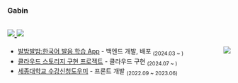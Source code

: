<div align="left">  
  
  ### Gabin
  <a href="https://www.linkedin.com/in/%EA%B0%80%EB%B9%88-%EC%B5%9C-39b3a12b2?utm_source=share&utm_campaign=share_via&utm_content=profile&utm_medium=ios_app"><img src="https://img.shields.io/badge/Gabin-blue?style=badge&logo=LinkedIn&logoColor=white"/> </a> 
  <a href="https://coding-meongdo.tistory.com"> <img src="https://img.shields.io/badge/coding_meongdo-black?style=badge&logo=Tistory&logoColor=white"/> </a> 
  ---
</div>
  
<a href="https://solved.ac/gazette9"><img align="right" src="http://mazassumnida.wtf/api/v2/generate_badge?boj=gazette9&theme=dark"/></a>

- [발밤발밤:한국어 발음 학습 App](https://github.com/Capstone-4Potato/backend-server) - 백엔드 개발, 배포 <sub>(2024.03 ~ )</sub>
- [클라우드 스토리지 구현 프로젝트](https://github.com/gabean13/My-Storage) - 클라우드 구현 <sub>(2024.07 ~ )</sub>
- [세종대학교 수강신청도우미](https://github.com/sejong-class-registration/Client) - 프론트 개발 <sub>(2022.09 ~ 2023.06)</sub>

<br/>
